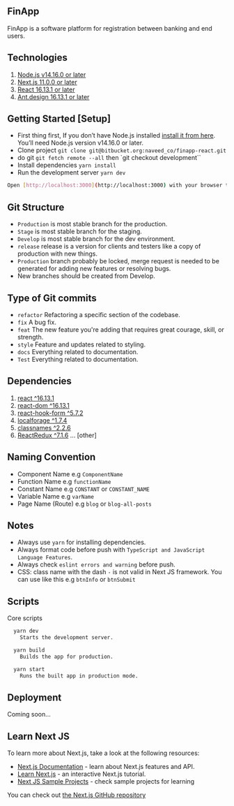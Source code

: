## FinApp

FinApp is a software platform for registration between banking and end users.

## Technologies

1. [Node.js v14.16.0 or later](https://nodejs.org/en/)
2. [Next.js 11.0.0 or later](https://nextjs.org/)
3. [React 16.13.1 or later](https://reactjs.org/)
4. [Ant.design 16.13.1 or later](https://ant.design/)

## Getting Started [Setup]

- First thing first, If you don’t have Node.js installed [install it from here](https://nodejs.org/en/). You’ll need Node.js version v14.16.0 or later.
- Clone project `git clone git@bitbucket.org:naveed_co/finapp-react.git`
- do git `git fetch remote --all` then `git checkout development``
- Install dependencies `yarn install`
- Run the development server `yarn dev`

```bash
Open [http://localhost:3000](http://localhost:3000) with your browser to see the result.
```

## Git Structure

- `Production` is most stable branch for the production.
- `Stage` is most stable branch for the staging.
- `Develop` is most stable branch for the dev environment.
- `release` release is a version for clients and testers like a copy of production with new things.
- `Production` branch probably be locked, merge request is needed to be generated for adding new features or resolving bugs.
- New branches should be created from Develop.

## Type of Git commits

- `refactor` Refactoring a specific section of the codebase.
- `fix` A bug fix.
- `feat` The new feature you're adding that requires great courage, skill, or strength.
- `style` Feature and updates related to styling.
- `docs` Everything related to documentation.
- `Test` Everything related to documentation.

## Dependencies

1. [react ^16.13.1](https://reactjs.org/)
2. [react-dom ^16.13.1](https://reactjs.org/docs/react-dom.html)
3. [react-hook-form ^5.7.2](https://react-hook-form.com/get-started)
4. [localforage ^1.7.4](https://localforage.github.io/localForage/#localforage)
5. [classnames ^2.2.6](https://www.npmjs.com/package/classnames)
6. [ReactRedux ^7.1.6](https://react-redux.js.org/)
   ... [other]

## Naming Convention

- Component Name e.g `ComponentName`
- Function Name e.g `functionName`
- Constant Name e.g `CONSTANT` or `CONSTANT_NAME`
- Variable Name e.g `varName`
- Page Name (Route) e.g `blog` or `blog-all-posts`

## Notes

- Always use `yarn` for installing dependencies.
- Always format code before push with `TypeScript and JavaScript Language Features`.
- Always check `eslint errors and warning` before push.
- CSS: class name with the dash `-` is not valid in Next JS framework. You can use like this e.g `btnInfo` or `btnSubmit`

## Scripts

Core scripts

```bash
  yarn dev
    Starts the development server.

  yarn build
    Builds the app for production.

  yarn start
    Runs the built app in production mode.
```

## Deployment

Coming soon...

## Learn Next JS

To learn more about Next.js, take a look at the following resources:

- [Next.js Documentation](https://nextjs.org/docs) - learn about Next.js features and API.
- [Learn Next.js](https://nextjs.org/learn) - an interactive Next.js tutorial.
- [Next JS Sample Projects](https://github.com/vercel/next.js/tree/canary/examples) - check sample projects for learning

You can check out [the Next.js GitHub repository](https://github.com/vercel/next.js/)
